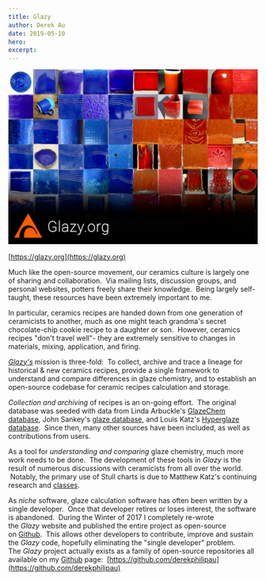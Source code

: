 ```yaml
---
title: Glazy
author: Derek Au
date: 2019-05-10
hero: 
excerpt: 
---
```


![](./images/SearchByColor2.jpg)

[https://glazy.org](https://glazy.org)

Much like the open-source movement, our ceramics culture is largely one of sharing and collaboration.  Via mailing lists, discussion groups, and personal websites, potters freely share their knowledge.  Being largely self-taught, these resources have been extremely important to me.

In particular, ceramics recipes are handed down from one generation of ceramicists to another, much as one might teach grandma's secret chocolate-chip cookie recipe to a daughter or son.  However, ceramics recipes "don't travel well"- they are extremely sensitive to changes in materials, mixing, application, and firing.  

[_Glazy's_](https://glazy.org/) mission is three-fold:  To collect, archive and trace a lineage for historical & new ceramics recipes, provide a single framework to understand and compare differences in glaze chemistry, and to establish an open-source codebase for ceramic recipes calculation and storage.

_Collection and archiving_ of recipes is an on-going effort.  The original database was seeded with data from Linda Arbuckle's [GlazeChem database](http://lindaarbuckle.com/arbuckle_handouts.html), John Sankey's [glaze database](http://www.johnsankey.ca/glazedata.html), and Louis Katz's [Hyperglaze database](http://falcon.tamucc.edu/~lkatz/allglazes.txt).  Since then, many other sources have been included, as well as contributions from users.

As a tool for _understanding and comparing_ glaze chemistry, much more work needs to be done.  The development of these tools in _Glazy_ is the result of numerous discussions with ceramicists from all over the world.  Notably, the primary use of Stull charts is due to Matthew Katz's continuing research and [classes](http://www.ceramicmaterialsworkshop.com/).

As _niche_ software, glaze calculation software has often been written by a single developer.  Once that developer retires or loses interest, the software is abandoned.  During the Winter of 2017 I completely re-wrote the _Glazy_ website and published the entire project as open-source on [Github](https://github.com/).  This allows other developers to contribute, improve and sustain the _Glazy_ code, hopefully eliminating the "single developer" problem.  The _Glazy_ project actually exists as a family of open-source repositories all available on my [Github](https://github.com/) page:  [https://github.com/derekphilipau](https://github.com/derekphilipau)
